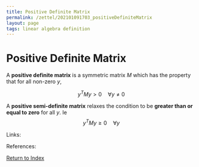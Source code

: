 ```yaml
---
title: Positive Definite Matrix
permalink: /zettel/202101091703_positiveDefiniteMatrix
layout: page
tags: linear algebra definition
---
```

# Positive Definite Matrix

A **positive definite matrix** is a symmetric matrix $M$ which has the property that for all non-zero $y$,

$$
y^T M y > 0 \quad \forall y \neq 0
$$

A **positive semi-definite matrix** relaxes the condition to be **greater than or equal to zero** for all $y$. Ie
$$
y^T M y \geq 0 \quad \forall y
$$

Links: 

References: 

[Return to Index](index)